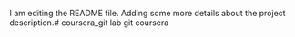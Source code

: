 I am editing the README file. Adding some more details about the project description.# coursera_git
lab git coursera
